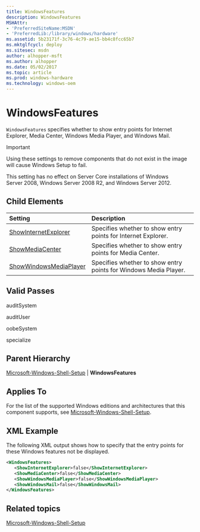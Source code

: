 ```yaml
---
title: WindowsFeatures
description: WindowsFeatures
MSHAttr:
- 'PreferredSiteName:MSDN'
- 'PreferredLib:/library/windows/hardware'
ms.assetid: 5b23171f-3c76-4c79-ae15-bb4c8fcc65b7
ms.mktglfcycl: deploy
ms.sitesec: msdn
author: alhopper-msft
ms.author: alhopper
ms.date: 05/02/2017
ms.topic: article
ms.prod: windows-hardware
ms.technology: windows-oem
---
```

# WindowsFeatures

`WindowsFeatures` specifies whether to show entry points for Internet Explorer, Media Center, Windows Media Player, and Windows Mail.

> [!Important]
> Using these settings to remove components that do not exist in the image will cause Windows Setup to fail.

This setting has no effect on Server Core installations of Windows Server 2008, Windows Server 2008 R2, and Windows Server 2012.

## Child Elements

| Setting                 | Description                                                                           |
|:------------------------|:--------------------------------------------------------------------------------------|
| [ShowInternetExplorer](microsoft-windows-shell-setup-windowsfeatures-showinternetexplorer.md) | Specifies whether to show entry points for Internet Explorer. |
| [ShowMediaCenter](microsoft-windows-shell-setup-windowsfeatures-showmediacenter.md) | Specifies whether to show entry points for Media Center. |
| [ShowWindowsMediaPlayer](microsoft-windows-shell-setup-windowsfeatures-showwindowsmediaplayer.md) | Specifies whether to show entry points for Windows Media Player. |

## Valid Passes

auditSystem

auditUser

oobeSystem

specialize

## Parent Hierarchy

[Microsoft-Windows-Shell-Setup](microsoft-windows-shell-setup.md) | **WindowsFeatures**

## Applies To

For the list of the supported Windows editions and architectures that this component supports, see [Microsoft-Windows-Shell-Setup](microsoft-windows-shell-setup.md).

## XML Example

The following XML output shows how to specify that the entry points for these Windows features not be displayed.

```XML
<WindowsFeatures>
   <ShowInternetExplorer>false</ShowInternetExplorer>
   <ShowMediaCenter>false</ShowMediaCenter>
   <ShowWindowsMediaPlayer>false</ShowWindowsMediaPlayer>
   <ShowWindowsMail>false</ShowWindowsMail>
</WindowsFeatures>
```

## Related topics

[Microsoft-Windows-Shell-Setup](microsoft-windows-shell-setup.md)
